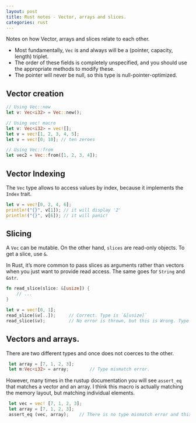 ```yaml
---
layout: post
title: Rust notes - Vector, arrays and slices.
categories: rust
---
```


Notes on how Vector, arrays and slices relate to each other.

* Most fundamentally, `Vec` is and always will be a (pointer, capacity, length) triplet. 
* The order of these fields is completely unspecified, and you should use the appropriate methods to 
  modify these.
* The pointer will never be null, so this type is null-pointer-optimized.

## Vector creation

```rust
// Using Vec::new
let v: Vec<i32> = Vec::new();

// Using vec! macro
let v: Vec<i32> = vec![];
let v = vec![1, 2, 3, 4, 5];
let v = vec![0; 10]; // ten zeroes

// Using Vec::from
let vec2 = Vec::from([1, 2, 3, 4]);
```

## Vector Indexing

The `Vec` type allows to access values by index, because it implements the `Index` trait.

```rust
let v = vec![0, 2, 4, 6];
println!("{}", v[1]); // it will display '2'
println!("{}", v[6]); // it will panic!
```

## Slicing

A `Vec` can be mutable. On the other hand, `slices` are read-only objects. To get a slice, use `&`.

In Rust, it’s more common to pass slices as arguments rather than vectors when you just want to 
provide read access. The same goes for `String` and `&str`.

```rust
fn read_slice(slice: &[usize]) {
    // ...
}

let v = vec![0, 1];
read_slice(&v[..]);     // Correct. Type is `&[usize]`
read_slice(&v);         // No error is thrown, but this is Wrong. Type is `&alloc::vec::Vec<usize>.
```

## Vectors and arrays.

There are two different types and once does not coerces to the other.

```rust
 let array = [7, 1, 2, 3];
 let m:Vec<i32> = array;        // Type mismatch error.
```

However, many times in the rustup documentation you will see `assert_eq` that matches a vector and 
an array. I think this macro is actually matching the memory layout, but matching individual 
elements.

```rust
 let vec = vec! [7, 1, 2, 3];
 let array = [7, 1, 2, 3];
 assert_eq (vec, array);    // There is no type mismatch error and this assertiong passes.
```
